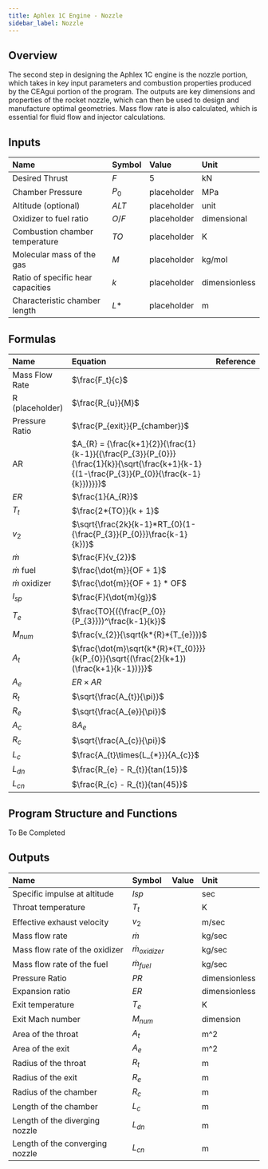 ```yaml
---
title: Aphlex 1C Engine - Nozzle
sidebar_label: Nozzle
---
```


## Overview
The second step in designing the Aphlex 1C engine is the nozzle portion, which takes in key input parameters and combustion properties produced by the CEAgui portion of the program. The outputs are key dimensions and properties of the rocket nozzle, which can then be used to design and manufacture optimal geometries. Mass flow rate is also calculated, which is essential for fluid flow and injector calculations.

## Inputs
| Name | Symbol | Value | Unit |
| :----------- | :------------ | :--- | :--- |
| Desired Thrust | $F$ | 5 | kN |
| Chamber Pressure | $P_{0}$ | placeholder | MPa |  
| Altitude (optional) | $ALT$ | placeholder | unit |
| Oxidizer to fuel ratio | $O/F$ | placeholder | dimensional | 
| Combustion chamber temperature| $TO$ | placeholder | K | 
| Molecular mass of the gas | $M$ | placeholder | kg/mol | 
| Ratio of specific hear capacities | $k$ | placeholder | dimensionless | 
| Characteristic chamber length | $L*$ | placeholder | m |  

## Formulas
| Name | Equation | Reference |
| :- | :---------------------------------- | :------ |
| Mass Flow Rate | $\frac{F_t}{c}$ | |
| R (placeholder) | $\frac{R_{u}}{M}$ | |
| Pressure Ratio | $\frac{P_{exit}}{P_{chamber}}$ | |
| AR | $A_{R} = {\frac{k+1}{2}}{\frac{1}{k-1}}{{\frac{P_{3}}{P_{0}}}{\frac{1}{k}}{\sqrt{\frac{k+1}{k-1}{(1-\frac{P_{3}}{P_{0}}{\frac{k-1}{k}})}}}}$ 
| $ER$ | $\frac{1}{A_{R}}$ | 
| $T_{t}$ | $\frac{2*{TO}}{k + 1}$ |
| $v_{2}$ | $\sqrt{\frac{2k}{k-1}*RT_{0}(1-{\frac{P_{3}}{P_{0}}}\frac{k-1}{k})}$
| $\dot{m}$| $\frac{F}{v_{2}}$ | 
| $\dot{m}$ fuel | $\frac{\dot{m}}{OF + 1}$ | 
| $\dot{m}$ oxidizer | $\frac{\dot{m}}{OF + 1} * OF$ | 
| $I_{sp}$ | $\frac{F}{\dot{m}{g}}$
| $T_{e}$ | $\frac{TO}{({\frac{P_{0}}{P_{3}}})^\frac{k-1}{k}}$
| $M_{num}$ | $\frac{v_{2}}{\sqrt{k*{R}*{T_{e}}}}$
| $A_{t}$ | $\frac{\dot{m}\sqrt{k*{R}*{T_{0}}}}{k{P_{0}}{\sqrt{(\frac{2}{k+1})(\frac{k+1}{k-1})}}}$
| $A_{e}$ | $ER\times{AR}$ |
| $R_{t}$ | $\sqrt{\frac{A_{t}}{\pi}}$| 
| $R_{e}$ | $\sqrt{\frac{A_{e}}{\pi}}$| 
| $A_{c}$ | $8A_{e}$ | 
| $R_{c}$ | $\sqrt{\frac{A_{c}}{\pi}}$| 
| $L_{c}$ | $\frac{A_{t}\times{L_{*}}}{A_{c}}$
| $L_{dn}$ | $\frac{R_{e} - R_{t}}{tan(15)}$
| $L_{cn}$ | $\frac{R_{c} - R_{t}}{tan(45)}$

## Program Structure and Functions
To Be Completed

## Outputs
| Name | Symbol | Value | Unit |
| :----------- | :------------ | :--- | :--- |
| Specific impulse at altitude | $Isp$ | | sec | 
| Throat temperature | $T_{t}$ |  | K | 
| Effective exhaust velocity | $v_{2}$ |  | m/sec | 
| Mass flow rate | $\dot{m}$ |  | kg/sec | 
| Mass flow rate of the oxidizer | $\dot{m}_{oxidizer}$ |  | kg/sec | 
| Mass flow rate of the fuel | $\dot{m}_{fuel}$ |  | kg/sec | 
| Pressure Ratio | $PR$ |  | dimensionless | 
| Expansion ratio | $ER$ |  | dimensionless | 
| Exit temperature | $T_{e}$ |  | K | 
| Exit Mach number | $M_{num}$ |  | dimension | 
| Area of the throat | $A_{t}$ |  | m^2 | 
| Area of the exit | $A_{e}$ |  | m^2 | 
| Radius of the throat | $R_{t}$ |  | m | 
| Radius of the exit | $R_{e}$ |  | m | 
| Radius of the chamber | $R_{c}$ |  | m | 
| Length of the chamber | $L_{c}$ |  | m | 
| Length of the diverging nozzle | $L_{dn}$ |  | m | 
| Length of the converging nozzle | $L_{cn}$ |  | m | 